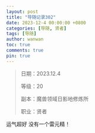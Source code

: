 ```yaml
---
layout: post
title: "导随记录302"
date: 2023-12-4 00:00:00 +0800
categories: [导随, 贤者]
tags: [导随]
author: wanwan
toc: true
comments: true
pin: true
---
```

> 日期：2023.12.4
>
> 等级：20
>
> 副本：魔兽领域日影地修炼所
>
> 职业：贤者

运气超好 没有一个雷元精！